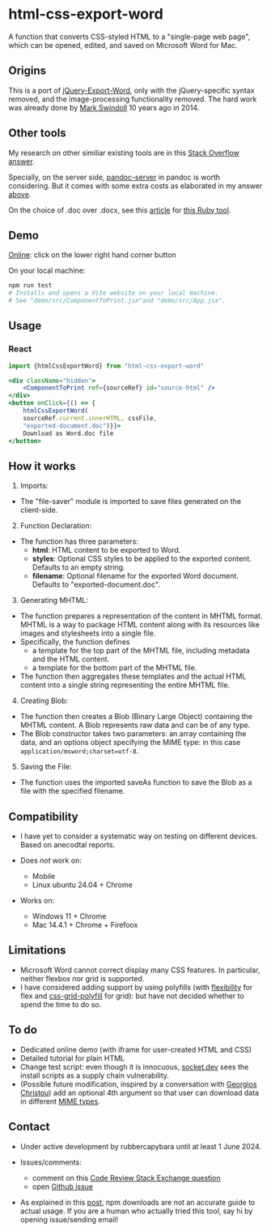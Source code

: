 # html-css-export-word

A function that converts CSS-styled HTML to a "single-page web page", which can be opened, edited, and saved on Microsoft Word for Mac.

## Origins

This is a port of [jQuery-Export-Word](https://github.com/markswindoll/jQuery-Word-Export), only with the jQuery-specific syntax removed, and the image-processing functionality removed. The hard work was already done by [Mark Swindoll](https://github.com/markswindoll) 10 years ago in 2014.

## Other tools

My research on other similiar existing tools are in this [Stack Overflow answer](https://stackoverflow.com/a/78373506/19767032).

Specially, on the server side, [pandoc-server](https://pandoc.org/pandoc-server.html) in pandoc is worth considering. But it comes with some extra costs as elaborated in my answer [above](https://stackoverflow.com/a/78373506/19767032).

On the choice of .doc over .docx, see this [article](https://github.com/metanorma/html2doc/wiki/Why-not-docx%3F) for [this Ruby tool](https://github.com/metanorma/html2doc).

## Demo

[Online](https://3willows.github.io/barAdmission/#/info): click on the lower right hand corner button

On your local machine:

```bash
npm run test
# Installs and opens a Vite website on your local machine.
# See "demo/src/ComponentToPrint.jsx"and "demo/src/App.jsx".
```

## Usage

### React

```jsx
import {htmlCssExportWord} from "html-css-export-word"

<div className="hidden">
    <ComponentToPrint ref={sourceRef} id="source-html" />
</div>
<button onClick={() => {
    htmlCssExportWord(
    sourceRef.current.innerHTML, cssFile, 
    "exported-document.doc")}}>
    Download as Word.doc file
</button>
```

## How it works

1. Imports:

- The "file-saver" module is imported to save files generated on the client-side.

2. Function Declaration:

- The function has three parameters:
  - **html**: HTML content to be exported to Word.
  - **styles**: Optional CSS styles to be applied to the exported content. Defaults to an empty string.
  - **filename**: Optional filename for the exported Word document. Defaults to "exported-document.doc".

3. Generating MHTML:

- The function prepares a representation of the content in MHTML format. MHTML is a way to package HTML content along with its resources like images and stylesheets into a single file.
- Specifically, the function defines
  - a template for the top part of the MHTML file, including metadata and the HTML content.
  - a template for the bottom part of the MHTML file.
- The function then aggregates these templates and the actual HTML content into a single string representing the entire MHTML file.

4. Creating Blob:

- The function then creates a Blob (Binary Large Object) containing the MHTML content. A Blob represents raw data and can be of any type.
- The Blob constructor takes two parameters: an array containing the data, and an options object specifying the MIME type: in this case `application/msword;charset=utf-8`.

5. Saving the File:

- The function uses the imported saveAs function to save the Blob as a file with the specified filename.

## Compatibility

- I have yet to consider a systematic way on testing on different devices. Based on anecodtal reports.

- Does *not* work on:
  - Mobile
  - Linux ubuntu 24.04 + Chrome

- Works on:
  - Windows 11 + Chrome
  - Mac 14.4.1 + Chrome + Firefoox

## Limitations

- Microsoft Word cannot correct display many CSS features. In particular, neither flexbox nor grid is supported.
- I have considered adding support by using polyfills (with [flexibility](https://github.com/FremyCompany/css-grid-polyfill) for flex and [css-grid-polyfill](https://github.com/jonathantneal/flexibility) for grid): but have not decided whether to spend the time to do so.

## To do

- Dedicated online demo (with iframe for user-created HTML and CSS)
- Detailed tutorial for plain HTML
- Change test script: even though it is innocuous, [socket.dev](https://socket.dev/npm/package/html-css-export-word/overview/0.0.11) sees the install scripts as a supply chain vulnerability.
- (Possible future modification, inspired by a conversation with [Georgios Christou](linkedin.com/in/georgioschristou)) add an optional 4th argument so that user can download data in different [MIME types](https://developer.mozilla.org/en-US/docs/Web/HTTP/Basics_of_HTTP/MIME_Types).
  
## Contact

- Under active development by rubbercapybara until at least 1 June 2024.

- Issues/comments:
  
    - comment on this [Code Review Stack Exchange question](https://codereview.stackexchange.com/questions/291920/convert-css-styled-html-to-word-file-without-a-server)
    - open [Github issue](https://github.com/3willows/html-css-export-word/issues)

- As explained in this [post](https://dev.to/andyrichardsonn/how-i-exploited-npm-downloads-and-why-you-shouldn-t-trust-them-4bme), npm downloads are not an accurate guide to actual usage. If you are a human who actually tried this tool, say hi by opening issue/sending email!
